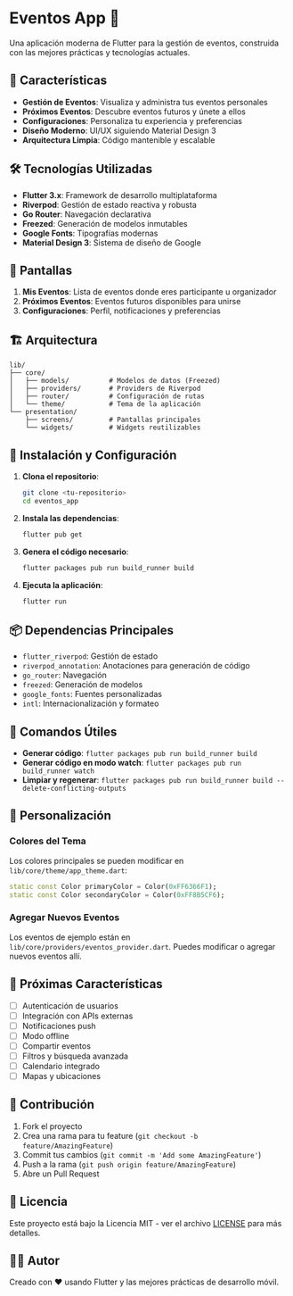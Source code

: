# Eventos App 🎉

Una aplicación moderna de Flutter para la gestión de eventos, construida con las mejores prácticas y tecnologías actuales.

## 🚀 Características

- **Gestión de Eventos**: Visualiza y administra tus eventos personales
- **Próximos Eventos**: Descubre eventos futuros y únete a ellos
- **Configuraciones**: Personaliza tu experiencia y preferencias
- **Diseño Moderno**: UI/UX siguiendo Material Design 3
- **Arquitectura Limpia**: Código mantenible y escalable

## 🛠️ Tecnologías Utilizadas

- **Flutter 3.x**: Framework de desarrollo multiplataforma
- **Riverpod**: Gestión de estado reactiva y robusta
- **Go Router**: Navegación declarativa
- **Freezed**: Generación de modelos inmutables
- **Google Fonts**: Tipografías modernas
- **Material Design 3**: Sistema de diseño de Google

## 📱 Pantallas

1. **Mis Eventos**: Lista de eventos donde eres participante u organizador
2. **Próximos Eventos**: Eventos futuros disponibles para unirse
3. **Configuraciones**: Perfil, notificaciones y preferencias

## 🏗️ Arquitectura

```
lib/
├── core/
│   ├── models/          # Modelos de datos (Freezed)
│   ├── providers/       # Providers de Riverpod
│   ├── router/          # Configuración de rutas
│   └── theme/           # Tema de la aplicación
└── presentation/
    ├── screens/         # Pantallas principales
    └── widgets/         # Widgets reutilizables
```

## 🚀 Instalación y Configuración

1. **Clona el repositorio**:
   ```bash
   git clone <tu-repositorio>
   cd eventos_app
   ```

2. **Instala las dependencias**:
   ```bash
   flutter pub get
   ```

3. **Genera el código necesario**:
   ```bash
   flutter packages pub run build_runner build
   ```

4. **Ejecuta la aplicación**:
   ```bash
   flutter run
   ```

## 📦 Dependencias Principales

- `flutter_riverpod`: Gestión de estado
- `riverpod_annotation`: Anotaciones para generación de código
- `go_router`: Navegación
- `freezed`: Generación de modelos
- `google_fonts`: Fuentes personalizadas
- `intl`: Internacionalización y formateo

## 🔧 Comandos Útiles

- **Generar código**: `flutter packages pub run build_runner build`
- **Generar código en modo watch**: `flutter packages pub run build_runner watch`
- **Limpiar y regenerar**: `flutter packages pub run build_runner build --delete-conflicting-outputs`

## 🎨 Personalización

### Colores del Tema
Los colores principales se pueden modificar en `lib/core/theme/app_theme.dart`:

```dart
static const Color primaryColor = Color(0xFF6366F1);
static const Color secondaryColor = Color(0xFF8B5CF6);
```

### Agregar Nuevos Eventos
Los eventos de ejemplo están en `lib/core/providers/eventos_provider.dart`. Puedes modificar o agregar nuevos eventos allí.

## 🚧 Próximas Características

- [ ] Autenticación de usuarios
- [ ] Integración con APIs externas
- [ ] Notificaciones push
- [ ] Modo offline
- [ ] Compartir eventos
- [ ] Filtros y búsqueda avanzada
- [ ] Calendario integrado
- [ ] Mapas y ubicaciones

## 🤝 Contribución

1. Fork el proyecto
2. Crea una rama para tu feature (`git checkout -b feature/AmazingFeature`)
3. Commit tus cambios (`git commit -m 'Add some AmazingFeature'`)
4. Push a la rama (`git push origin feature/AmazingFeature`)
5. Abre un Pull Request

## 📄 Licencia

Este proyecto está bajo la Licencia MIT - ver el archivo [LICENSE](LICENSE) para más detalles.

## 👨‍💻 Autor

Creado con ❤️ usando Flutter y las mejores prácticas de desarrollo móvil.